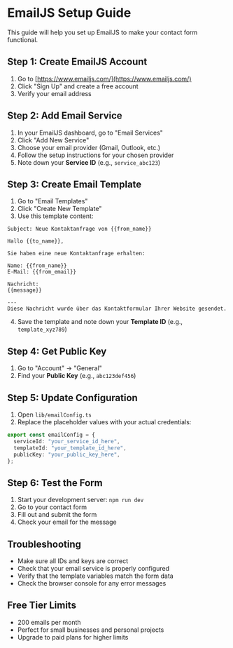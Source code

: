 # EmailJS Setup Guide

This guide will help you set up EmailJS to make your contact form functional.

## Step 1: Create EmailJS Account

1. Go to [https://www.emailjs.com/](https://www.emailjs.com/)
2. Click "Sign Up" and create a free account
3. Verify your email address

## Step 2: Add Email Service

1. In your EmailJS dashboard, go to "Email Services"
2. Click "Add New Service"
3. Choose your email provider (Gmail, Outlook, etc.)
4. Follow the setup instructions for your chosen provider
5. Note down your **Service ID** (e.g., `service_abc123`)

## Step 3: Create Email Template

1. Go to "Email Templates"
2. Click "Create New Template"
3. Use this template content:

```
Subject: Neue Kontaktanfrage von {{from_name}}

Hallo {{to_name}},

Sie haben eine neue Kontaktanfrage erhalten:

Name: {{from_name}}
E-Mail: {{from_email}}

Nachricht:
{{message}}

---
Diese Nachricht wurde über das Kontaktformular Ihrer Website gesendet.
```

4. Save the template and note down your **Template ID** (e.g., `template_xyz789`)

## Step 4: Get Public Key

1. Go to "Account" → "General"
2. Find your **Public Key** (e.g., `abc123def456`)

## Step 5: Update Configuration

1. Open `lib/emailConfig.ts`
2. Replace the placeholder values with your actual credentials:

```typescript
export const emailConfig = {
  serviceId: "your_service_id_here",
  templateId: "your_template_id_here",
  publicKey: "your_public_key_here",
};
```

## Step 6: Test the Form

1. Start your development server: `npm run dev`
2. Go to your contact form
3. Fill out and submit the form
4. Check your email for the message

## Troubleshooting

- Make sure all IDs and keys are correct
- Check that your email service is properly configured
- Verify that the template variables match the form data
- Check the browser console for any error messages

## Free Tier Limits

- 200 emails per month
- Perfect for small businesses and personal projects
- Upgrade to paid plans for higher limits
